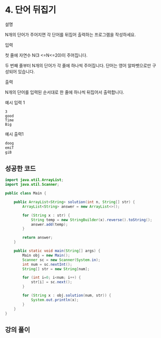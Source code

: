 # 4. 단어 뒤집기

설명

N개의 단어가 주어지면 각 단어를 뒤집어 출력하는 프로그램을 작성하세요.

입력

첫 줄에 자연수 N(3 <=N<=20)이 주어집니다.

두 번째 줄부터 N개의 단어가 각 줄에 하나씩 주어집니다. 단어는 영어 알파벳으로만 구성되어 있습니다.

출력

N개의 단어를 입력된 순서대로 한 줄에 하나씩 뒤집어서 출력합니다.

예시 입력 1

```
3
good
Time
Big
```

예시 출력1

```java
doog
emiT
giB
```

## 성공한 코드

```java
import java.util.ArrayList;
import java.util.Scanner;

public class Main {

    public ArrayList<String> solution(int n, String[] str) {
        ArrayList<String> answer = new ArrayList<>();

        for (String x : str) {
            String temp = new StringBuilder(x).reverse().toString();
            answer.add(temp);
        }

        return answer;
    }

    public static void main(String[] args) {
        Main obj = new Main();
        Scanner sc = new Scanner(System.in);
        int num = sc.nextInt();
        String[] str = new String[num];

        for (int i=0; i<num; i++) {
            str[i] = sc.next();
        }

        for (String x : obj.solution(num, str)) {
            System.out.println(x);
        }
    }
}
```

## 강의 풀이

```java

```


